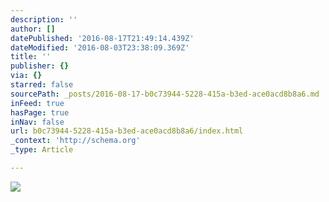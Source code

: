 ```yaml
---
description: ''
author: []
datePublished: '2016-08-17T21:49:14.439Z'
dateModified: '2016-08-03T23:38:09.369Z'
title: ''
publisher: {}
via: {}
starred: false
sourcePath: _posts/2016-08-17-b0c73944-5228-415a-b3ed-ace0acd8b8a6.md
inFeed: true
hasPage: true
inNav: false
url: b0c73944-5228-415a-b3ed-ace0acd8b8a6/index.html
_context: 'http://schema.org'
_type: Article

---
```

![](https://the-grid-user-content.s3-us-west-2.amazonaws.com/c4c0b1b6-e154-4e17-bf5d-911768a3f1eb.jpg)